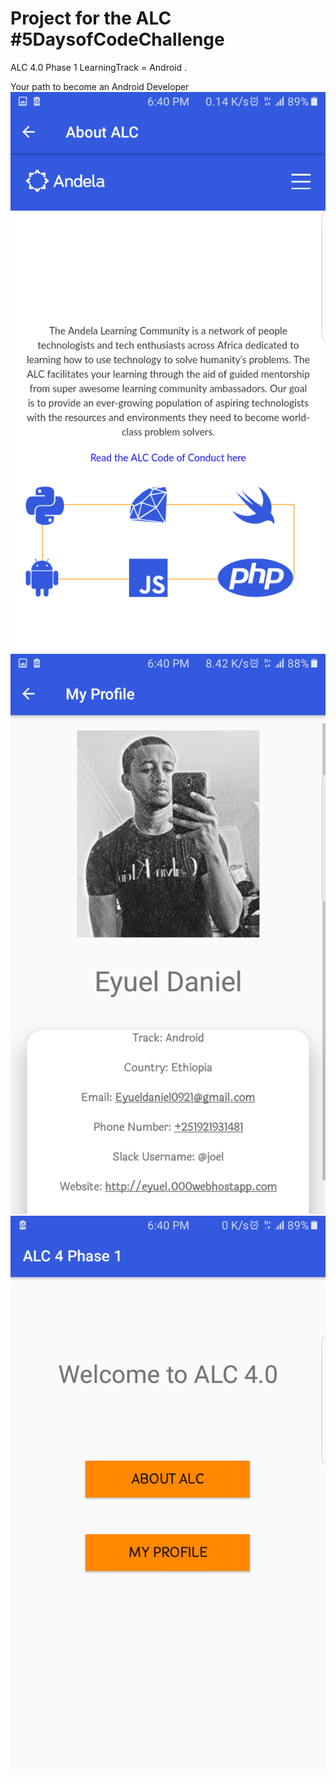 # Project for the ALC #5DaysofCodeChallenge
ALC 4.0 Phase 1 
LearningTrack = Android .
 

Your path to become an
Android Developer
![](/ScreenShots/AboutALC.PNG)  
![](ScreenShots/MyProfile.PNG)
![](ScreenShots/Homepage.PNG)
